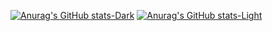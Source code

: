 [![Anurag's GitHub stats-Dark](https://github-readme-stats.vercel.app/api?username=mreid-tt&show_icons=true&hide=stars&theme=holi#gh-dark-mode-only)](https://github.com/anuraghazra/github-readme-stats#gh-dark-mode-only)
[![Anurag's GitHub stats-Light](https://github-readme-stats.vercel.app/api?username=mreid-tt&show_icons=true&hide=stars&theme=vue#gh-light-mode-only)](https://github.com/anuraghazra/github-readme-stats#gh-light-mode-only)

<!--
**mreid-tt/mreid-tt** is a ✨ _special_ ✨ repository because its `README.md` (this file) appears on your GitHub profile.

Here are some ideas to get you started:

- 🔭 I’m currently working on ...
- 🌱 I’m currently learning ...
- 👯 I’m looking to collaborate on ...
- 🤔 I’m looking for help with ...
- 💬 Ask me about ...
- 📫 How to reach me: ...
- 😄 Pronouns: ...
- ⚡ Fun fact: ...
-->
